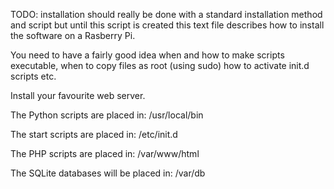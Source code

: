 TODO: installation should really be done with a standard installation method and script but until this script is created this text file describes how to install the software on a Rasberry Pi.

You need to have a fairly good idea when and how to make scripts executable, when to copy files as root (using sudo) 
how to activate init.d scripts etc.

Install your favourite web server.

The Python scripts are placed in: /usr/local/bin

The start scripts are placed in: /etc/init.d

The PHP scripts are placed in: /var/www/html

The SQLite databases will be placed in: /var/db
